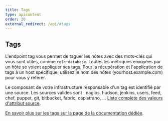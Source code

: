 ```yaml
---
title: Tags
type: apicontent
order: 20
external_redirect: /api/#tags
---
```


## Tags
L'endpoint tag vous permet de taguer les hôtes avec des mots-clés qui vous sont utiles, comme `role:database`.
Toutes les métriques envoyées par un hôte se voient appliquer ses tags. Pour la récupération et l'application de tags à un host spécifique, utilisez le nom des hôtes (yourhost.example.com) pour vous y référer.

Le composant de votre infrastructure responsable d'un tag est identifié par une source. Les sources valides sont : nagios, hudson, jenkins, users, feed, chef, puppet, git, bitbucket, fabric, capistrano, ... [Liste complète des valeurs d'attribut source][1].

[En savoir plus sur les tags sur la page de la documentation dédiée][2].

[1]: /fr/integrations/faq/list-of-api-source-attribute-value
[2]: /fr/tagging
